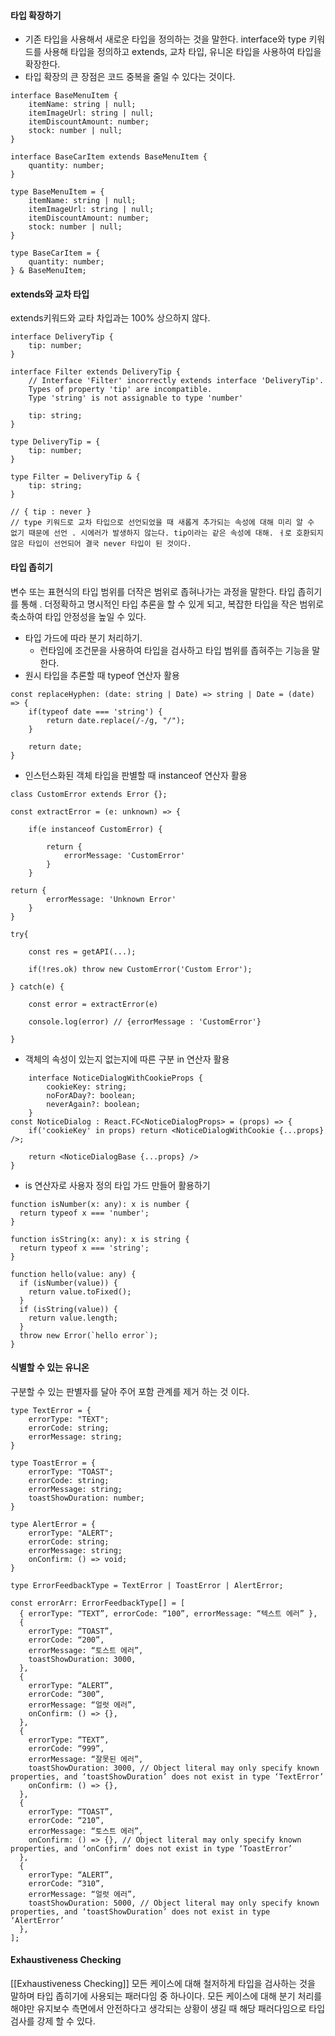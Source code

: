 #### 타입 확장하기
- 기존 타입을 사용해서 새로운 타입을 정의하는 것을 말한다. interface와 type 키워드를 사용해 타입을 정의하고 extends, 교차 타입, 유니온 타입을 사용하여 타입을 확장한다. 
- 타입 확장의 큰 장점은 코드 중복을 줄일 수 있다는 것이다.
```
interface BaseMenuItem {
	itemName: string | null;
	itemImageUrl: string | null;
	itemDiscountAmount: number;
	stock: number | null;
}

interface BaseCarItem extends BaseMenuItem {
	quantity: number;
}

type BaseMenuItem = {
	itemName: string | null;
	itemImageUrl: string | null;
	itemDiscountAmount: number;
	stock: number | null;
}

type BaseCarItem = {
	quantity: number;
} & BaseMenuItem;
```

#### extends와 교차 타입
extends키워드와 교타 차입과는 100% 상으하지 않다.
```
interface DeliveryTip {
	tip: number;
}

interface Filter extends DeliveryTip {
	// Interface 'Filter' incorrectly extends interface 'DeliveryTip'.  
	Types of property 'tip' are incompatible.  
	Type 'string' is not assignable to type 'number'
	
	tip: string;
}

type DeliveryTip = {
	tip: number;
}

type Filter = DeliveryTip & {
	tip: string;
}

// { tip : never }
// type 키워드로 교차 타입으로 선언되었을 때 새롭게 추가되는 속성에 대해 미리 알 수 없기 때문에 선언 . 시에러가 발생하지 않는다. tip이라는 같은 속성에 대해. ㅓ로 호환되지 않은 타입이 선언되어 결국 never 타입이 된 것이다.
```

#### 타입 좁히기
변수 또는 표현식의 타입 범위를 더작은 범위로 좁혀나가는 과정을 말한다. 타입 좁히기를 통해 . 더정확하고 명시적인 타입 추론을 할 수 있게 되고, 복잡한 타입을 작은 범위로 축소하여 타입 안정성을 높일 수 있다.

- 타입 가드에 따라 분기 처리하기.
	- 런타임에 조건문을 사용하여 타입을 검사하고 타입 범위를 좁혀주는 기능을 말한다.
- 원시 타입을 추론할 때 typeof 연산자 활용
```
const replaceHyphen: (date: string | Date) => string | Date = (date) => {
	if(typeof date === 'string') {
		return date.replace(/-/g, "/");
	}

	return date;
}
```
- 인스턴스화된 객체 타입을 판별할 때 instanceof 연산자 활용
```
class CustomError extends Error {};

const extractError = (e: unknown) => {

	if(e instanceof CustomError) {
	
		return {
			errorMessage: 'CustomError'
		}
	}
  
return {
		errorMessage: 'Unknown Error'
	}
}

try{

	const res = getAPI(...);

	if(!res.ok) throw new CustomError('Custom Error');
	
} catch(e) {

	const error = extractError(e)

	console.log(error) // {errorMessage : 'CustomError'}
	
}
```
- 객체의 속성이 있는지 없는지에 따른 구분  in 연산자 활용
```
	interface NoticeDialogWithCookieProps {
		cookieKey: string;
		noForADay?: boolean;
		neverAgain?: boolean;
	}
const NoticeDialog : React.FC<NoticeDialogProps> = (props) => {
	if('cookieKey' in props) return <NoticeDialogWithCookie {...props} />;

	return <NoticeDialogBase {...props} />
}
```
- is 연산자로 사용자 정의 타입 가드 만들어 활용하기
```
function isNumber(x: any): x is number {  
  return typeof x === 'number';  
}  
  
function isString(x: any): x is string {  
  return typeof x === 'string';  
}  
  
function hello(value: any) {  
  if (isNumber(value)) {  
    return value.toFixed();  
  }  
  if (isString(value)) {  
    return value.length;  
  }  
  throw new Error(`hello error`);  
}
```

#### 식별할 수 있는 유니온
구분할 수 있는 판별자를 달아 주어 포함 관계를 제거 하는 것 이다.
```
type TextError = {
	errorType: "TEXT";
	errorCode: string;
	errorMessage: string;
}

type ToastError = {
	errorType: "TOAST";
	errorCode: string;
	errorMessage: string;
	toastShowDuration: number;
}

type AlertError = {
	errorType: "ALERT";
	errorCode: string;
	errorMessage: string;
	onConfirm: () => void;
}

type ErrorFeedbackType = TextError | ToastError | AlertError;

const errorArr: ErrorFeedbackType[] = [
  { errorType: “TEXT”, errorCode: “100”, errorMessage: “텍스트 에러” },
  {
    errorType: “TOAST”,
    errorCode: “200”,
    errorMessage: “토스트 에러”,
    toastShowDuration: 3000,
  },
  {
    errorType: “ALERT”,
    errorCode: “300”,
    errorMessage: “얼럿 에러”,
    onConfirm: () => {},
  },
  {
    errorType: “TEXT”,
    errorCode: “999”,
    errorMessage: “잘못된 에러”,
    toastShowDuration: 3000, // Object literal may only specify known properties, and ‘toastShowDuration’ does not exist in type ‘TextError’
    onConfirm: () => {},
  },
  {
    errorType: “TOAST”,
    errorCode: “210”,
    errorMessage: “토스트 에러”,
    onConfirm: () => {}, // Object literal may only specify known properties, and ‘onConfirm’ does not exist in type ‘ToastError’
  },
  {
    errorType: “ALERT”,
    errorCode: “310”,
    errorMessage: “얼럿 에러”,
    toastShowDuration: 5000, // Object literal may only specify known properties, and ‘toastShowDuration’ does not exist in type ‘AlertError’
  },
];
```
#### Exhaustiveness Checking
[[Exhaustiveness Checking]]
모든 케이스에 대해 철저하게 타입을 검사하는 것을 말하며 타입 좁히기에 사용되는 패러다임 중 하나이다.
모든 케이스에 대해 분기 처리를 해야만 유지보수 측면에서 안전하다고 생각되는 상황이 생길 때 해당 패러다임으로 타입 검사를 강제 할 수 있다.

